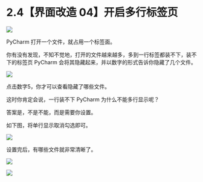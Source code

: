 # 2.4【界面改造 04】开启多行标签页

![](http://image.iswbm.com/20200804124133.png)

PyCharm 打开一个文件，就占用一个标签面。

你有没有发现，不知不觉地，打开的文件越来越多，多到一行标签都装不下，装不下的标签页 PyCharm 会将其隐藏起来，并以数字的形式告诉你隐藏了几个文件。

![](http://image.python-online.cn/20190629223534.png)

点击数字5，你才可以查看隐藏了哪些文件。

这时你肯定会说，一行装不下 PyCharm 为什么不能多行显示呢？

答案是，不是不能，而是需要你设置。

如下图，将单行显示取消勾选即可。

![](http://image.python-online.cn/20190629224229.png)

设置完后，有哪些文件就非常清晰了。

![](http://image.python-online.cn/20190629224430.png)



![](http://image.iswbm.com/20200607174235.png)